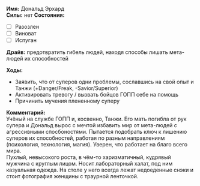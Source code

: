 **Имя:** Дональд Эрхард  
**Силы:** нет
**Состояния:**  
- [ ]	Разозлен
- [ ]	Виноват
- [ ]	Испуган

**Драйв:** предотвратить гибель людей, находя способы лишать мета-людей их способностей  

**Ходы:**
-	Заявить, что от суперов одни проблемы, сославшись на свой опыт и Танжи (+Danger/Freak, -Savior/Superior)
-	Активировать тревогу / вызвать бойцов ГОПП себе на помощь
-	Причинить мучения плененному суперу

**Комментарий:**  
Учёный на службе ГОПП и, косвенно, Танжи. Его мать погибла от рук супера и Дональд вырос с мечтой избавить мир от мета-людей с агрессивными спосбоностями.
Пытается подобрать ключ к лишению суперов их способностей, работая по разным направлениям (психология, технология, магия). Уверен, что работает на благо всего мира.  
Пухлый, невысокого роста, в чём-то харизматичный, кудрявый мужчина с круглым лицом. Носит лабораторный халат, под ним казуальная одежда. На столе у него всегда лежат недоеденные снэки и стоит фотография женщины с траурной ленточкой.
